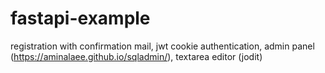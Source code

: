 # fastapi-example
registration with confirmation mail,
jwt cookie authentication,
admin panel (https://aminalaee.github.io/sqladmin/),
textarea editor (jodit)
